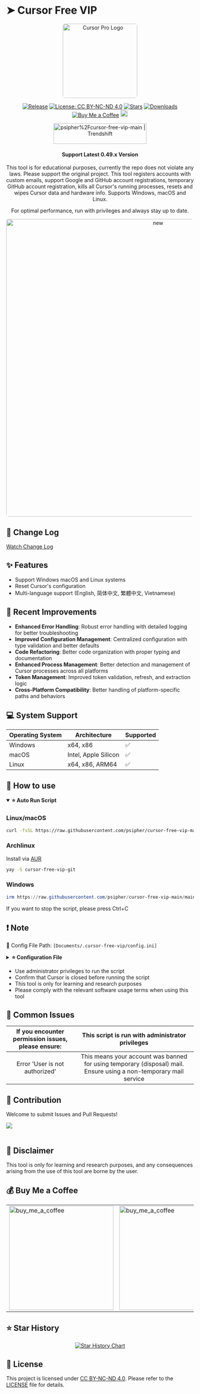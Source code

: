 # ➤ Cursor Free VIP

<div align="center">
<p align="center">
  <img src="./images/logo.png" alt="Cursor Pro Logo" width="200" style="border-radius: 6px;"/>
</p>

<p align="center">

[![Release](https://img.shields.io/endpoint?url=https://api.pinstudios.net/api/badges/release/psipher/cursor-free-vip-main)](https://github.com/psipher/cursor-free-vip-main/releases/latest)
[![License: CC BY-NC-ND 4.0](https://img.shields.io/badge/License-CC_BY--NC--ND_4.0-lightgrey.svg)](https://creativecommons.org/licenses/by-nc-nd/4.0/)
[![Stars](https://img.shields.io/endpoint?url=https://api.pinstudios.net/api/badges/stars/psipher/cursor-free-vip-main)](https://github.com/psipher/cursor-free-vip-main/stargazers)
[![Downloads](https://img.shields.io/endpoint?url=https://api.pinstudios.net/api/badges/downloads/psipher/cursor-free-vip-main/total)](https://github.com/psipher/cursor-free-vip-main/releases/latest)
<a href="https://buymeacoffee.com/yeongpin" target="_blank"><img alt="Buy Me a Coffee" src="https://img.shields.io/badge/Buy%20Me%20a%20Coffee-Support%20Me-FFDA33"></a>
 [<img src="https://devin.ai/assets/deepwiki-badge.png" alt="Ask DeepWiki.com" height="20"/>](https://deepwiki.com/psipher/cursor-free-vip-main)

</p>


<a href="https://trendshift.io/repositories/13425" target="_blank"><img src="https://trendshift.io/api/badge/repositories/13425" alt="psipher%2Fcursor-free-vip-main | Trendshift" style="width: 250px; height: 55px;" width="250" height="55"/></a>
<br>

<h4>Support Latest 0.49.x Version</h4>

This tool is for educational purposes, currently the repo does not violate any laws. Please support the original project.
This tool registers accounts with custom emails, support Google and GitHub account registrations, temporary GitHub account registration, kills all Cursor's running processes, resets and wipes Cursor data and hardware info.
Supports Windows, macOS and Linux.

For optimal performance, run with privileges and always stay up to date.

<p align="center">
  <img src="./images/product_2025-04-16_10-40-21.png" alt="new" width="800" style="border-radius: 6px;"/><br>
</p>

</div>

## 🔄 Change Log

[Watch Change Log](CHANGELOG.md)

## ✨ Features

* Support Windows macOS and Linux systems
* Reset Cursor's configuration
* Multi-language support (English, 简体中文, 繁體中文, Vietnamese)

## 🚀 Recent Improvements

* **Enhanced Error Handling**: Robust error handling with detailed logging for better troubleshooting
* **Improved Configuration Management**: Centralized configuration with type validation and better defaults
* **Code Refactoring**: Better code organization with proper typing and documentation
* **Enhanced Process Management**: Better detection and management of Cursor processes across all platforms
* **Token Management**: Improved token validation, refresh, and extraction logic
* **Cross-Platform Compatibility**: Better handling of platform-specific paths and behaviors

## 💻 System Support

| Operating System | Architecture      | Supported |
|------------------|-------------------|-----------|
| Windows          | x64, x86          | ✅         |
| macOS            | Intel, Apple Silicon | ✅      |
| Linux            | x64, x86, ARM64   | ✅         |

## 👀 How to use

<details open>
<summary><b>⭐ Auto Run Script</b></summary>

### **Linux/macOS**

```bash
curl -fsSL https://raw.githubusercontent.com/psipher/cursor-free-vip-main/main/scripts/install.sh -o install.sh && chmod +x install.sh && ./install.sh
```

### **Archlinux**

Install via [AUR](https://aur.archlinux.org/packages/cursor-free-vip-git)

```bash
yay -S cursor-free-vip-git
```

### **Windows**

```powershell
irm https://raw.githubusercontent.com/psipher/cursor-free-vip-main/main/scripts/install.ps1 | iex
```

</details>

If you want to stop the script, please press Ctrl+C

## ❗ Note

📝 Config File Path: `[Documents/.cursor-free-vip/config.ini]`
<details>
<summary><b>⭐ Configuration File</b></summary>

```
[Chrome]
# Default Google Chrome Path
chromepath = C:\Program Files\Google/Chrome/Application/chrome.exe

[Turnstile]
# Handle Turnstile Wait Time
handle_turnstile_time = 2
# Handle Turnstile Wait Random Time (must merge 1-3 or 1,3)
handle_turnstile_random_time = 1-3

[OSPaths]
# Storage Path
storage_path = /Users/username/Library/Application Support/Cursor/User/globalStorage/storage.json
# SQLite Path
sqlite_path = /Users/username/Library/Application Support/Cursor/User/globalStorage/state.vscdb
# Machine ID Path
machine_id_path = /Users/username/Library/Application Support/Cursor/machineId
# For Linux users: ~/.config/cursor/machineid

[Timing]
# Min Random Time
min_random_time = 0.1
# Max Random Time
max_random_time = 0.8
# Page Load Wait
page_load_wait = 0.1-0.8
# Input Wait
input_wait = 0.3-0.8
# Submit Wait
submit_wait = 0.5-1.5
# Verification Code Input
verification_code_input = 0.1-0.3
# Verification Success Wait
verification_success_wait = 2-3
# Verification Retry Wait
verification_retry_wait = 2-3
# Email Check Initial Wait
email_check_initial_wait = 4-6
# Email Refresh Wait
email_refresh_wait = 2-4
# Settings Page Load Wait
settings_page_load_wait = 1-2
# Failed Retry Time
failed_retry_time = 0.5-1
# Retry Interval
retry_interval = 8-12
# Max Timeout
max_timeout = 160

[Utils]
# Check Update
check_update = True
# Show Account Info
show_account_info = True

[TempMailPlus]
# Enable TempMailPlus (any email forwarded to TempMailPlus supports verification code retrieval, e.g. cloudflare email Catch-all)
enabled = false
# TempMailPlus Email
email = xxxxx@mailto.plus
# TempMailPlus pin
epin = 

[WindowsPaths]
storage_path = C:\Users\yeongpin\AppData\Roaming\Cursor\User\globalStorage\storage.json
sqlite_path = C:\Users\yeongpin\AppData\Roaming\Cursor\User\globalStorage\state.vscdb
machine_id_path = C:\Users\yeongpin\AppData\Roaming\Cursor\machineId
cursor_path = C:\Users\yeongpin\AppData\Local\Programs\Cursor\resources\app
updater_path = C:\Users\yeongpin\AppData\Local\cursor-updater
update_yml_path = C:\Users\yeongpin\AppData\Local\Programs\Cursor\resources\app-update.yml
product_json_path = C:\Users\yeongpin\AppData\Local\Programs\Cursor\resources\app\product.json

[Browser]
default_browser = opera
chrome_path = C:\Program Files\Google\Chrome\Application\chrome.exe
edge_path = C:\Program Files (x86)\Microsoft\Edge\Application\msedge.exe
firefox_path = C:\Program Files\Mozilla Firefox\firefox.exe
brave_path = C:\Program Files\BraveSoftware/Brave-Browser/Application/brave.exe
chrome_driver_path = D:\VisualCode\cursor-free-vip-new\drivers\chromedriver.exe
edge_driver_path = D:\VisualCode\cursor-free-vip-new\drivers\msedgedriver.exe
firefox_driver_path = D:\VisualCode\cursor-free-vip-new\drivers\geckodriver.exe
brave_driver_path = D:\VisualCode\cursor-free-vip-new\drivers\chromedriver.exe
opera_path = C:\Users\yeongpin\AppData\Local\Programs\Opera\opera.exe
opera_driver_path = D:\VisualCode\cursor-free-vip-new\drivers\chromedriver.exe

[OAuth]
show_selection_alert = False
timeout = 120
max_attempts = 3
```

</details>

* Use administrator privileges to run the script
* Confirm that Cursor is closed before running the script
* This tool is only for learning and research purposes
* Please comply with the relevant software usage terms when using this tool

## 🚨 Common Issues

| If you encounter permission issues, please ensure: | This script is run with administrator privileges |
|:--------------------------------------------------:|:------------------------------------------------:|
| Error 'User is not authorized' | This means your account was banned for using temporary (disposal) mail. Ensure using a non-temporary mail service |

## 🤩 Contribution

Welcome to submit Issues and Pull Requests!

<a href="https://github.com/psipher/cursor-free-vip-main/graphs/contributors">
  <img src="https://contrib.rocks/image?repo=psipher/cursor-free-vip-main&preview=true&max=&columns=" />
</a>
<br /><br />

## 📩 Disclaimer

This tool is only for learning and research purposes, and any consequences arising from the use of this tool are borne by the user.

## 💰 Buy Me a Coffee

<div align="center">
  <table>
    <tr>
      <td>
        <img src="./images/provi-code.jpg" alt="buy_me_a_coffee" width="280"/><br>
      </td>
      <td>
        <img src="./images/paypal.png" alt="buy_me_a_coffee" width="280"/><br>
      </td>
    </tr>
  </table>
</div>

## ⭐ Star History

<div align="center">

[![Star History Chart](https://api.star-history.com/svg?repos=psipher/cursor-free-vip-main&type=Date)](https://star-history.com/#psipher/cursor-free-vip-main&Date)

</div>

## 📝 License

This project is licensed under [CC BY-NC-ND 4.0](https://creativecommons.org/licenses/by-nc-nd/4.0/).
Please refer to the [LICENSE](LICENSE.md) file for details.

